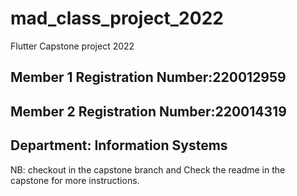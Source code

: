 # mad_class_project_2022

Flutter Capstone project 2022 

## Member 1 Registration Number:220012959

## Member 2 Registration Number:220014319

## Department: Information Systems

NB: checkout in the capstone branch and Check the readme in the capstone for more instructions.<br>


